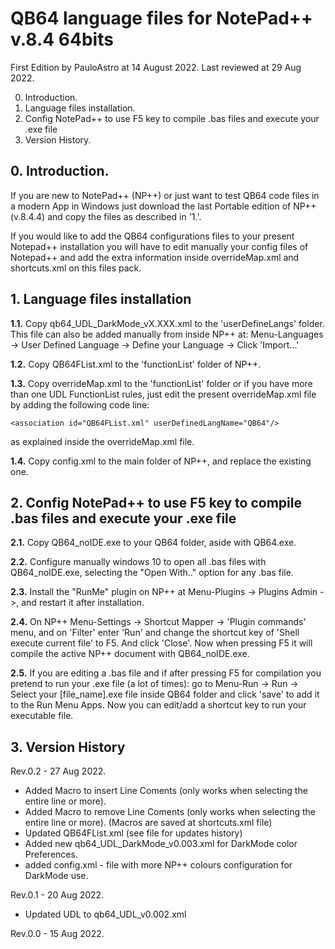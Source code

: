 # QB64 language files for NotePad++ v.8.4 64bits

First Edition by PauloAstro at 14 August 2022. 
Last reviewed at 29 Aug 2022.


0) Introduction.
1) Language files installation.
2) Config NotePad++ to use F5 key to compile .bas files and execute your  .exe file
3) Version History.



## 0. Introduction.

If you are new to NotePad++ (NP++) or just want to test QB64 code files in a modern App in Windows just download the last Portable edition
of NP++ (v.8.4.4) and copy the files as described in '1.'.

If you would like to add the QB64 configurations files to your present Notepad++ installation you will have to edit manually your config files of Notepad++ 
and add the extra information inside overrideMap.xml and shortcuts.xml on this files pack.



## 1. Language files installation 
**1.1.** Copy qb64_UDL_DarkMode_vX.XXX.xml to the 'userDefineLangs' folder. This file can also be added manually from inside NP++ at:
     Menu-Languages -> User Defined Language -> Define your Language -> Click 'Import...'
     
**1.2.** Copy QB64FList.xml to the 'functionList' folder of NP++.

**1.3.** Copy overrideMap.xml to the 'functionList' folder or if you have more than one UDL FunctionList rules, just edit the present overrideMap.xml file by adding the following code line:
     
    <association id="QB64FList.xml" userDefinedLangName="QB64"/>

as explained inside the overrideMap.xml file.

**1.4.** Copy config.xml to the main folder of NP++, and replace the existing one.



## 2. Config NotePad++ to use F5 key to compile .bas files and execute your .exe file  

**2.1.** Copy QB64_noIDE.exe to your QB64 folder, aside with QB64.exe.

**2.2.** Configure manually windows 10 to open all .bas files with QB64_noIDE.exe, selecting the "Open With.." option for any .bas file.

**2.3.** Install the "RunMe" plugin on NP++ at Menu-Plugins -> Plugins Admin ->, and restart it after installation.

**2.4.** On NP++ Menu-Settings -> Shortcut Mapper -> 'Plugin commands' menu, and on 'Filter' enter 'Run' and change the shortcut key of 
     'Shell execute current file' to F5. And click 'Close'.	
      Now when pressing F5 it will compile the active NP++ document with QB64_noIDE.exe.

**2.5.** If you are editing a .bas file and if after pressing F5 for compilation you pretend to run your .exe file (a lot of times): 
     go to Menu-Run -> Run -> Select your [file_name].exe file inside QB64 folder and click 'save' to add it to the Run Menu Apps.
     Now you can edit/add a shortcut key to run your executable file.



## 3. Version History  
			

Rev.0.2 - 27 Aug 2022.
- Added Macro to insert Line Coments (only works when selecting the entire line or more). 
- Added Macro to remove Line Coments (only works when selecting the entire line or more). 
(Macros are saved at shortcuts.xml file)		
- Updated QB64FList.xml (see file for updates history)		
- Added new qb64_UDL_DarkMode_v0.003.xml for DarkMode color Preferences.
- added config.xml - file with more NP++ colours configuration for DarkMode use. 
		
		
Rev.0.1 - 20 Aug 2022.
- Updated UDL to qb64_UDL_v0.002.xml
	
Rev.0.0 - 15 Aug 2022.
